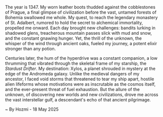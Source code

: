 
The year is 1347.  My worn leather boots thudded against the cobblestones of Prague, a final glimpse of civilization before the vast, untamed forests of Bohemia swallowed me whole.  My quest, to reach the legendary monastery of St. Adalbert, rumored to hold the secret to alchemical immortality, propelled me onward.  Each day brought new challenges: bandits lurking in shadowed glens, treacherous mountain passes slick with mud and snow, and the constant gnawing hunger.  Yet, the thrill of the unknown, the whisper of the wind through ancient oaks, fueled my journey, a potent elixir stronger than any potion.

Centuries later, the hum of the hyperdrive was a constant companion, a low thrumming that vibrated through the skeletal frame of my starship, the *Stardust Drifter*.  My destination: Xylos, a planet shrouded in mystery at the edge of the Andromeda galaxy.  Unlike the medieval dangers of my ancestor, I faced void storms that threatened to tear my ship apart, hostile alien lifeforms whose motivations were as inscrutable as the cosmos itself, and the ever-present threat of fuel exhaustion. But the allure of the unknown, of discovering new worlds and new civilizations, drove me across the vast interstellar gulf, a descendant's echo of that ancient pilgrimage.

~ By Hozmi - 18 May 2025
